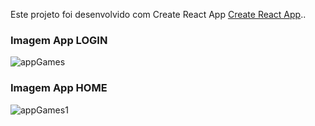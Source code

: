 Este projeto foi desenvolvido com Create React App [Create React App](https://github.com/facebook/create-react-app)..

### Imagem App LOGIN
![appGames](https://user-images.githubusercontent.com/59968626/94156365-66967380-fe56-11ea-87d5-687f7d974295.jpg)

### Imagem App HOME
![appGames1](https://user-images.githubusercontent.com/59968626/94156533-92b1f480-fe56-11ea-8806-da7f84b5caa6.jpg)

